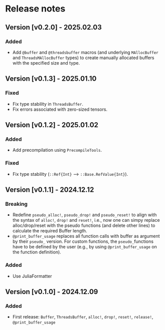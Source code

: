 # Release notes

## Version [v0.2.0] - 2025.02.03

### Added

* Add `@buffer` and `@threadsbuffer` macros (and underlying `MAllocBuffer` and `ThreadsMAllocBuffer` types) to create manually allocated buffers with the specified size and type.

## Version [v0.1.3] - 2025.01.10

### Fixed

* Fix type stability in `ThreadsBuffer`.
* Fix errors associated with zero-sized tensors.

## Version [v0.1.2] - 2025.01.02

### Added

* Add precompilation using `PrecompileTools`.

### Fixed

* Fix type stability (`::Ref{Int}` --> `::Base.RefValue{Int}`).

## Version [v0.1.1] - 2024.12.12

### Breaking

* Redefine `pseudo_alloc!`, `pseudo_drop!` and `pseudo_reset!` to align with the syntax of `alloc!`, `drop!` and `reset!`, i.e., now one can simpy replace alloc/drop/reset with the pseudo functions (and delete other lines) to calculate the required Buffer length.
* `@print_buffer_usage` replaces all function calls with buffer as argument by their `pseudo_` version. For custom functions, the `pseudo_`functions have to be defined by the user (e.g., by using `@print_buffer_usage` on the function definition).

### Added

* Use JuliaFormatter

## Version [v0.1.0] - 2024.12.09

### Added

* First release: `Buffer`, `ThreadsBuffer`, `alloc!`, `drop!`, `reset!`, `release!`, `@print_buffer_usage`
